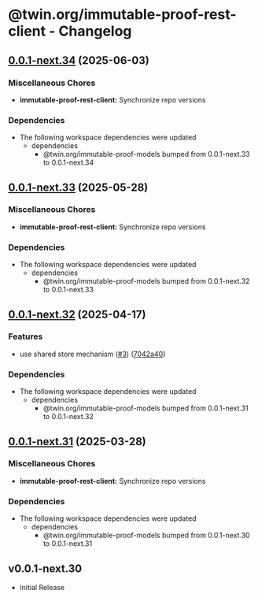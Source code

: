 # @twin.org/immutable-proof-rest-client - Changelog

## [0.0.1-next.34](https://github.com/twinfoundation/immutable-proof/compare/immutable-proof-rest-client-v0.0.1-next.33...immutable-proof-rest-client-v0.0.1-next.34) (2025-06-03)


### Miscellaneous Chores

* **immutable-proof-rest-client:** Synchronize repo versions


### Dependencies

* The following workspace dependencies were updated
  * dependencies
    * @twin.org/immutable-proof-models bumped from 0.0.1-next.33 to 0.0.1-next.34

## [0.0.1-next.33](https://github.com/twinfoundation/immutable-proof/compare/immutable-proof-rest-client-v0.0.1-next.32...immutable-proof-rest-client-v0.0.1-next.33) (2025-05-28)


### Miscellaneous Chores

* **immutable-proof-rest-client:** Synchronize repo versions


### Dependencies

* The following workspace dependencies were updated
  * dependencies
    * @twin.org/immutable-proof-models bumped from 0.0.1-next.32 to 0.0.1-next.33

## [0.0.1-next.32](https://github.com/twinfoundation/immutable-proof/compare/immutable-proof-rest-client-v0.0.1-next.31...immutable-proof-rest-client-v0.0.1-next.32) (2025-04-17)


### Features

* use shared store mechanism ([#3](https://github.com/twinfoundation/immutable-proof/issues/3)) ([7042a40](https://github.com/twinfoundation/immutable-proof/commit/7042a40f0ef8b01463f07aeb1efae4f417162fa1))


### Dependencies

* The following workspace dependencies were updated
  * dependencies
    * @twin.org/immutable-proof-models bumped from 0.0.1-next.31 to 0.0.1-next.32

## [0.0.1-next.31](https://github.com/twinfoundation/immutable-proof/compare/immutable-proof-rest-client-v0.0.1-next.30...immutable-proof-rest-client-v0.0.1-next.31) (2025-03-28)


### Miscellaneous Chores

* **immutable-proof-rest-client:** Synchronize repo versions


### Dependencies

* The following workspace dependencies were updated
  * dependencies
    * @twin.org/immutable-proof-models bumped from 0.0.1-next.30 to 0.0.1-next.31

## v0.0.1-next.30

- Initial Release
